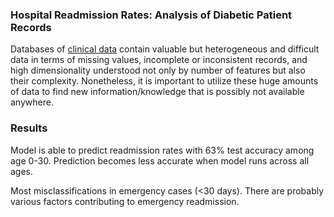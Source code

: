 ###  Hospital Readmission Rates: Analysis of Diabetic Patient Records

Databases of [clinical data](https://www.hindawi.com/journals/bmri/2014/781670/) contain valuable but heterogeneous and difficult data in terms of missing values, 
incomplete or inconsistent records, and high dimensionality understood not only by number of features but also 
their complexity. Nonetheless, it is important to utilize these huge amounts of data to find new 
information/knowledge that is possibly not available anywhere.

### Results
Model is able to predict readmission rates with 63% test accuracy among age 0-30. Prediction becomes less accurate when model runs across all ages.

Most misclassifications in emergency cases (<30 days). There are probably various factors contributing to emergency readmission.

